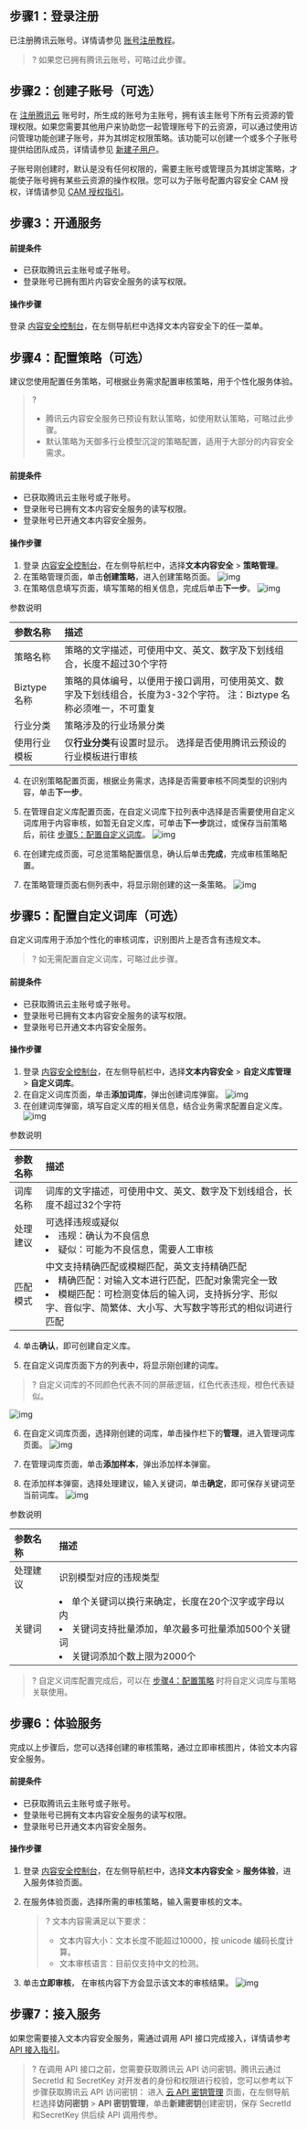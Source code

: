 ## 步骤1：登录注册

已注册腾讯云账号。详情请参见 [账号注册教程](https://intl.cloud.tencent.com/document/product/378/17985)。

>?  如果您已拥有腾讯云账号，可略过此步骤。

## 步骤2：创建子账号（可选）

在 [注册腾讯云](https://intl.cloud.tencent.com/document/product/378/17985) 账号时，所生成的账号为主账号，拥有该主账号下所有云资源的管理权限。如果您需要其他用户来协助您一起管理账号下的云资源，可以通过使用访问管理功能创建子账号，并为其绑定权限策略。该功能可以创建一个或多个子账号提供给团队成员，详情请参见 [新建子用户](https://intl.cloud.tencent.com/document/product/598/13674)。

子账号刚创建时，默认是没有任何权限的，需要主账号或管理员为其绑定策略，才能使子账号拥有某些云资源的操作权限。您可以为子账号配置内容安全 CAM 授权，详情请参见 [CAM 授权指引](https://intl.cloud.tencent.com/document/product/1122/43795)。

## 步骤3：开通服务

#### 前提条件

- 已获取腾讯云主账号或子账号。
- 登录账号已拥有图片内容安全服务的读写权限。

#### 操作步骤

   登录 [内容安全控制台](https://console.cloud.tencent.com/cms/text/overview)，在左侧导航栏中选择文本内容安全下的任一菜单。

## 步骤4：配置策略（可选）

建议您使用配置任务策略，可根据业务需求配置审核策略，用于个性化服务体验。

>?
>- 腾讯云内容安全服务已预设有默认策略，如使用默认策略，可略过此步骤。
>- 默认策略为天御多行业模型沉淀的策略配置，适用于大部分的内容安全需求。

#### 前提条件

- 已获取腾讯云主账号或子账号。
- 登录账号已拥有文本内容安全服务的读写权限。
- 登录账号已开通文本内容安全服务。

#### 操作步骤

1. 登录 [内容安全控制台](https://console.cloud.tencent.com/cms/image)，在左侧导航栏中，选择**文本内容安全** > **策略管理**。
2. 在策略管理页面，单击**创建策略**，进入创建策略页面。
   ![img](https://qcloudimg.tencent-cloud.cn/raw/f5062b405a596d1b84d91a8077a5afd6.png)
3. 在策略信息填写页面，填写策略的相关信息，完成后单击**下一步**。
   ![img](https://qcloudimg.tencent-cloud.cn/raw/76c0f812e3773f720ffadf020a67e4be.png)

参数说明

| 参数名称     | 描述                                                         |
| :----------- | :----------------------------------------------------------- |
| 策略名称     | 策略的文字描述，可使用中文、英文、数字及下划线组合，长度不超过30个字符 |
| Biztype 名称 | 策略的具体编号，以便用于接口调用，可使用英文、数字及下划线组合，长度为3-32个字符。 注：Biztype 名称必须唯一，不可重复 |
| 行业分类     | 策略涉及的行业场景分类                                       |
| 使用行业模板 | 仅**行业分类**有设置时显示。 选择是否使用腾讯云预设的行业模板进行审核 |

4. 在识别策略配置页面，根据业务需求，选择是否需要审核不同类型的识别内容，单击**下一步**。

5. 在管理自定义库配置页面，在自定义词库下拉列表中选择是否需要使用自定义词库用于内容审核，如暂无自定义库，可单击**下一步**跳过，或保存当前策略后，前往 [步骤5：配置自定义词库](https://intl.cloud.tencent.com/document/product/1121/43753#step5)。
   ![img](https://qcloudimg.tencent-cloud.cn/raw/e75d7dd06b8db0c5757267837c1a72aa.png)

6. 在创建完成页面，可总览策略配置信息，确认后单击**完成**，完成审核策略配置。

7. 在策略管理页面右侧列表中，将显示刚创建的这一条策略。
   ![img](https://qcloudimg.tencent-cloud.cn/raw/4cdd6eedb8c5f0ceb8d660de78970bde.png)

## 步骤5：配置自定义词库（可选）

自定义词库用于添加个性化的审核词库，识别图片上是否含有违规文本。

>?  如无需配置自定义词库，可略过此步骤。

#### 前提条件

- 已获取腾讯云主账号或子账号。
- 登录账号已拥有文本内容安全服务的读写权限。
- 登录账号已开通文本内容安全服务。

#### 操作步骤

1. 登录 [内容安全控制台](https://console.cloud.tencent.com/cms/image)，在左侧导航栏中，选择**文本内容安全** > **自定义库管理** > **自定义词库**。
2. 在自定义词库页面，单击**添加词库**，弹出创建词库弹窗。
   ![img](https://qcloudimg.tencent-cloud.cn/raw/9c787cef81a30a169fa039abc959ca7f.png)
3. 在创建词库弹窗，填写自定义库的相关信息，结合业务需求配置自定义库。
   ![img](https://qcloudimg.tencent-cloud.cn/raw/8daf8b3a269c9817c59b4f491e23ae24.png)

参数说明

| **参数名称** | **描述**                                                     |
| :----------- | :----------------------------------------------------------- |
| 词库名称     | 词库的文字描述，可使用中文、英文、数字及下划线组合，长度不超过32个字符 |
| 处理建议     | 可选择违规或疑似<li>违规：确认为不良信息</li><li>疑似：可能为不良信息，需要人工审核</li> |
| 匹配模式     | 中文支持精确匹配或模糊匹配，英文支持精确匹配<li>精确匹配：对输入文本进行匹配，匹配对象需完全一致</li><li>模糊匹配：可检测变体后的输入词，支持拆分字、形似字、音似字、简繁体、大小写、大写数字等形式的相似词进行匹配</li> |

4. 单击**确认**，即可创建自定义库。

5. 在自定义词库页面下方的列表中，将显示刚创建的词库。

>? 自定义词库的不同颜色代表不同的屏蔽逻辑，红色代表违规，橙色代表疑似。

![img](https://qcloudimg.tencent-cloud.cn/raw/b7eb411122609367313fc70174d42204.png)

6. 在自定义词库页面，选择刚创建的词库，单击操作栏下的**管理**，进入管理词库页面。
   ![img](https://qcloudimg.tencent-cloud.cn/raw/45a32cb176110515b134c00f1a1c7541.png)

7. 在管理词库页面，单击**添加样本**，弹出添加样本弹窗。

8. 在添加样本弹窗，选择处理建议，输入关键词，单击**确定**，即可保存关键词至当前词库。
   ![img](https://qcloudimg.tencent-cloud.cn/raw/c07a83e48bebeca88c0a8057a779e94e.png)

参数说明

| **参数名称** | **描述**                                                     |
| :----------- | :----------------------------------------------------------- |
| 处理建议     | 识别模型对应的违规类型       |
| 关键词       | <li>单个关键词以换行来确定，长度在20个汉字或字母以内 </li><li>关键词支持批量添加，单次最多可批量添加500个关键词</li><li>关键词添加个数上限为2000个</li> |

>? 自定义词库配置完成后，可以在 [步骤4：配置策略](https://intl.cloud.tencent.com/document/product/1121/43753#step4) 时将自定义词库与策略关联使用。

## 步骤6：体验服务

完成以上步骤后，您可以选择创建的审核策略，通过立即审核图片，体验文本内容安全服务。

#### 前提条件

- 已获取腾讯云主账号或子账号。
- 登录账号已拥有文本内容安全服务的读写权限。
- 登录账号已开通文本内容安全服务。

#### 操作步骤

1. 登录 [内容安全控制台](https://console.cloud.tencent.com/cms/image)，在左侧导航栏中，选择**文本内容安全** > **服务体验**，进入服务体验页面。

2. 在服务体验页面，选择所需的审核策略，输入需要审核的文本。

   >? 文本内容需满足以下要求：
   >- 文本内容大小：文本长度不能超过10000，按 unicode 编码长度计算。
   >- 文本审核语言：目前仅支持中文的检测。

3. 单击**立即审核**， 在审核内容下方会显示该文本的审核结果。
   ![img](https://qcloudimg.tencent-cloud.cn/raw/25ed1c79570608fc343e07ba04ba52cb.png)

## 步骤7：接入服务

如果您需要接入文本内容安全服务，需通过调用 API 接口完成接入，详情请参考 [API 接入指引](https://intl.cloud.tencent.com/document/product/1121/43763)。

>?
>在调用 API 接口之前，您需要获取腾讯云 API 访问密钥。腾讯云通过 SecretId 和 SecretKey 对开发者的身份和权限进行校验，您可以参考以下步骤获取腾讯云 API 访问密钥：
>进入 [云 API 密钥管理](https://console.cloud.tencent.com/cam/capi) 页面，在左侧导航栏选择**访问密钥** > **API 密钥管理**，单击**新建密钥**创建密钥，保存 SecretId 和SecretKey 供后续 API 调用传参。
